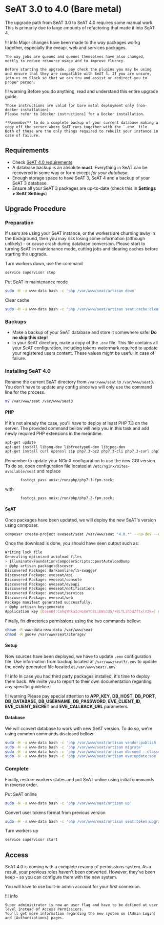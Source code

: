 # SeAT 3.0 to 4.0 (Bare metal)

The upgrade path from SeAT 3.0 to SeAT 4.0 requires some manual work. This is primarily due to large amounts of refactoring that made it into SeAT 4.

!!! info
    Major changes have been made to the way packages workg together, especially the eveapi, web and services packages.

    The way jobs are queued and queues themselves have also changed, mostly to reduce resource usage and to improve fluency.
    
    Before starting the upgrade, pay check the plugins you may be using and ensure that they are compatible with SeAT 4. If you are unsure, join us on Slack so that we can tru and assist or redirect you to proper person.

!!! warning
    Before you do anything, read and understand this entire upgrade guide.
    
    Those instructions are valid for bare metal deployment only (non-docker installation).
    Please refer to [docker instructions] for a Docker installation.

    **Remember** to do a complete backup of your current database making a copy off the server where SeAT runs together with the `.env` file. Both of these are the only things required to rebuilt your instance in case of failure.

## Requirements

- Check [SeAT 4.0 requirements]
- A database backup is an absolute **must**. Everything in SeAT can be recovered in some way or form except *for your database*.
- Enough storage space to have SeAT 3, SeAT 4 and a backup of your SeAT 3 database.
- Ensure all your SeAT 3 packages are up-to-date (check this in **Settings > SeAT Settings**)

## Upgrade Procedure

### Preparation

If users are using your SeAT instance, or the workers are churning away in the background, then you may risk losing some information (although unlikely) - or cause crash during database conversion.
Please start to turning SeAT in maintenance mode, cutting jobs and clearing caches before starting the upgrade.

Turn workers down, use the command

```bash
service supervisor stop
```

Put SeAT in maintenance mode

```bash
sudo -H -u www-data bash -c 'php /var/www/seat/artisan down'
```

Clear cache

```bash
sudo -H -u www-data bash -c 'php /var/www/seat/artisan seat:cache:clear'
```

### Backups

- Make a backup of your SeAT database and store it somewhere safe! **Do no skip this step!**
- In your SeAT directory, make a copy of the `.env` file.
This file contains all your SeAT configuration, including tokens watermark required to update your registered users content.
These values might be useful in case of failure.

### Installing SeAT 4.0

Rename the current SeAT directory from `/var/www/seat` to `/var/www/seat3`.
You don't have to update any config since we will only use the command line for the process.

```bash
mv /var/www/seat /var/www/seat3
```

#### PHP

If it's not already the case, you'll have to deploy at least PHP 7.3 on the server.
The provided command bellow will help you in this task and add newly required PHP extensions in the meantime.

```bash
apt-get update
apt-get install libpng-dev libfreetype6-dev libjpeg-dev
apt-get install curl openssl zip php7.3-bz2 php7.3-cli php7.3-curl php7.3-dom php7.3-gd php7.3-gmp php7.3-intl php7.3-mbstring php7.3-mysql php7.3-opcache php7.3-redis php7.3-zip
```

Remember to update your NGinX configuration to use the new CGI version. To do so, open configuration file located at `/etc/nginx/sites-available/seat` and replace

```text
       fastcgi_pass unix:/run/php/php7.1-fpm.sock;
```

with

```text
       fastcgi_pass unix:/run/php/php7.3-fpm.sock;
```

#### SeAT

Once packages have been updated, we will deploy the new SeAT's version using composer.

```bash
composer create-project eveseat/seat /var/www/seat "4.0.*" --no-dev --no-interaction
```

Once the download is done, you should have seen output such as:

```bash
Writing lock file
Generating optimized autoload files
> Illuminate\Foundation\ComposerScripts::postAutoloadDump
> @php artisan package:discover
Discovered Package: darkaonline/l5-swagger
Discovered Package: eveseat/api
Discovered Package: eveseat/console
Discovered Package: eveseat/eveapi
Discovered Package: eveseat/notifications
Discovered Package: eveseat/services
Discovered Package: eveseat/web
Package manifest generated successfully.
> @php artisan key:generate
Application key [base64:CmhqYNkaIcHo8nYC8LiEWa3U5/+BiTLih5dZftxlV2k=] set successfully.
```

Finally, fix directories permissions using the two commands bellow:

```bash
chown -R www-data:www-data /var/www/seat
chmod -R guo+w /var/www/seat/storage/
```

#### Setup

Now sources have been deployed, we have to update `.env` configuration file.
Use information from backup located at `/var/www/seat3/.env` to update the newly generated file located at `/var/www/seat/.env`.

!!! info
    In case you had third party packages installed, it's time to deploy them back.
    We invite you to report to their own documentation regarding any specific guideline.

!!! warning
    Please pay special attention to **APP_KEY**, **DB_HOST**, **DB_PORT**, **DB_DATABASE**, **DB_USERNAME**,
    **DB_PASSWORD**, **EVE_CLIENT_ID**, **EVE_CLIENT_SECRET** and **EVE_CALLBACK_URL** parameters.

#### Database

We will convert database to work with new SeAT version. To do so, we're using common commands disclosed bellow:

```bash
sudo -H -u www-data bash -c 'php /var/www/seat/artisan vendor:publish --force --all'
sudo -H -u www-data bash -c 'php /var/www/seat/artisan migrate'
sudo -H -u www-data bash -c 'php /var/www/seat/artisan db:seed --class=Seat\\Console\\database\\seeds\\ScheduleSeeder'
sudo -H -u www-data bash -c 'php /var/www/seat/artisan eve:update:sde --force'
```

### Complete

Finally, restore workers states and put SeAT online using initial commands in reverse order.

Put SeAT online

```bash
sudo -H -u www-data bash -c 'php /var/www/seat/artisan up'
```

Convert user tokens format from previous version

```bash
sudo -H -u www-data bash -c 'php /var/www/seat/artisan seat:token:upgrade
```

Turn workers up

```bash
service supervisor start
```

## Access

SeAT 4.0 is coming with a complete revamp of permissions system. As a result, your previous roles haven't been converted.
However, they've been keep - so you can configure them with the new system.

You will have to use built-in admin account for your first connexion.

!!! info

    Super administrator is now an user flag and have to be defined at user level instead of Access Permissions.
    You'll get more information regarding the new system on [Admin Login] and [Authorizations] pages.

[SeAT 4.0 requirements]: ../../installation/requirements.md
[Admin Login]: ../../admin_guides/admin_login.md
[Authorizations]: ../../admin_guides/authorizations.md
[docker instructions]: docker.md
